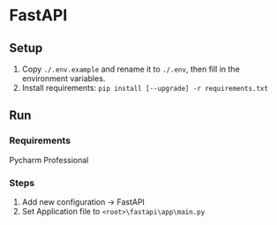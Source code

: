 # FastAPI

## Setup

1. Copy `./.env.example` and rename it to `./.env`, then fill in the environment variables.
2. Install requirements: `pip install [--upgrade] -r requirements.txt`

## Run

### Requirements

Pycharm Professional

### Steps

1. Add new configuration -> FastAPI
2. Set Application file to `<root>\fastapi\app\main.py`
